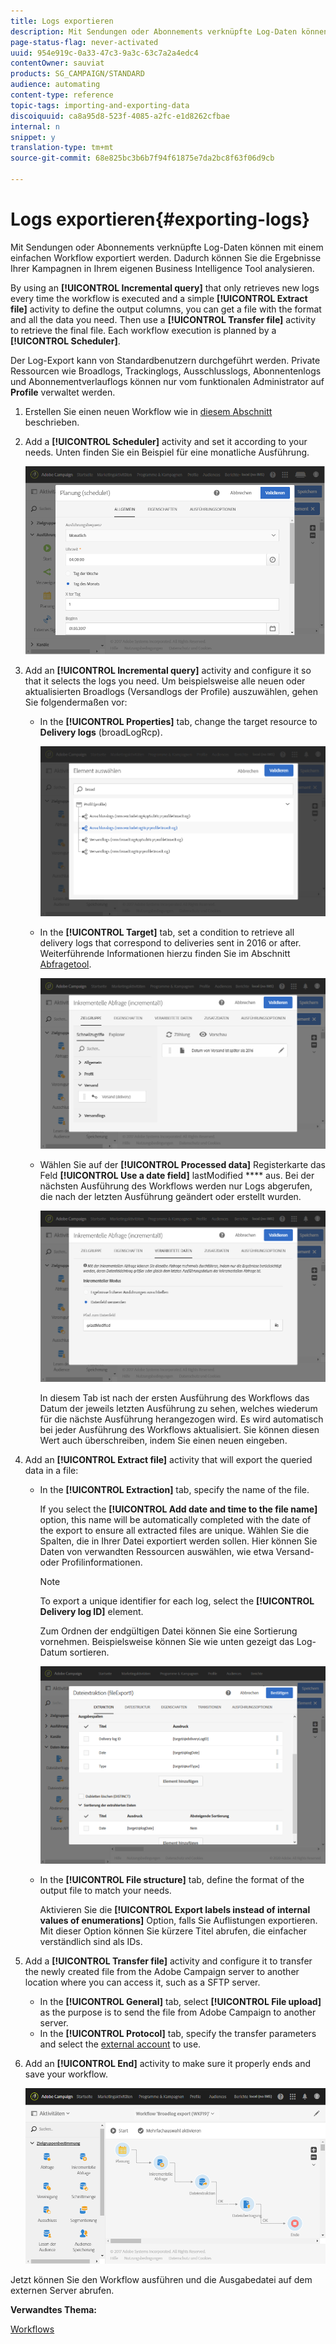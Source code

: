 ```yaml
---
title: Logs exportieren
description: Mit Sendungen oder Abonnements verknüpfte Log-Daten können mit einem einfachen Workflow exportiert werden.
page-status-flag: never-activated
uuid: 954e919c-0a33-47c3-9a3c-63c7a2a4edc4
contentOwner: sauviat
products: SG_CAMPAIGN/STANDARD
audience: automating
content-type: reference
topic-tags: importing-and-exporting-data
discoiquuid: ca8a95d8-523f-4085-a2fc-e1d8262cfbae
internal: n
snippet: y
translation-type: tm+mt
source-git-commit: 68e825bc3b6b7f94f61875e7da2bc8f63f06d9cb

---
```



# Logs exportieren{#exporting-logs}

Mit Sendungen oder Abonnements verknüpfte Log-Daten können mit einem einfachen Workflow exportiert werden. Dadurch können Sie die Ergebnisse Ihrer Kampagnen in Ihrem eigenen Business Intelligence Tool analysieren.

By using an **[!UICONTROL Incremental query]** that only retrieves new logs every time the workflow is executed and a simple **[!UICONTROL Extract file]** activity to define the output columns, you can get a file with the format and all the data you need. Then use a **[!UICONTROL Transfer file]** activity to retrieve the final file. Each workflow execution is planned by a **[!UICONTROL Scheduler]**.

Der Log-Export kann von Standardbenutzern durchgeführt werden. Private Ressourcen wie Broadlogs, Trackinglogs, Ausschlusslogs, Abonnentenlogs und Abonnementverlauflogs können nur vom funktionalen Administrator auf **Profile** verwaltet werden.

1. Erstellen Sie einen neuen Workflow wie in [diesem Abschnitt](../../automating/using/building-a-workflow.md#creating-a-workflow) beschrieben.
1. Add a **[!UICONTROL Scheduler]** activity and set it according to your needs. Unten finden Sie ein Beispiel für eine monatliche Ausführung.

   ![](assets/export_logs_scheduler.png)

1. Add an **[!UICONTROL Incremental query]** activity and configure it so that it selects the logs you need. Um beispielsweise alle neuen oder aktualisierten Broadlogs (Versandlogs der Profile) auszuwählen, gehen Sie folgendermaßen vor:

   * In the **[!UICONTROL Properties]** tab, change the target resource to **Delivery logs** (broadLogRcp).

      ![](assets/export_logs_query_properties.png)

   * In the **[!UICONTROL Target]** tab, set a condition to retrieve all delivery logs that correspond to deliveries sent in 2016 or after. Weiterführende Informationen hierzu finden Sie im Abschnitt [Abfragetool](../../automating/using/editing-queries.md#creating-queries).

      ![](assets/export_logs_query_target.png)

   * Wählen Sie auf der **[!UICONTROL Processed data]** Registerkarte das Feld **[!UICONTROL Use a date field]** lastModified **** aus. Bei der nächsten Ausführung des Workflows werden nur Logs abgerufen, die nach der letzten Ausführung geändert oder erstellt wurden.

      ![](assets/export_logs_query_processeddata.png)

      In diesem Tab ist nach der ersten Ausführung des Workflows das Datum der jeweils letzten Ausführung zu sehen, welches wiederum für die nächste Ausführung herangezogen wird. Es wird automatisch bei jeder Ausführung des Workflows aktualisiert. Sie können diesen Wert auch überschreiben, indem Sie einen neuen eingeben.

1. Add an **[!UICONTROL Extract file]** activity that will export the queried data in a file:

   * In the **[!UICONTROL Extraction]** tab, specify the name of the file.

      If you select the **[!UICONTROL Add date and time to the file name]** option, this name will be automatically completed with the date of the export to ensure all extracted files are unique. Wählen Sie die Spalten, die in Ihrer Datei exportiert werden sollen. Hier können Sie Daten von verwandten Ressourcen auswählen, wie etwa Versand- oder Profilinformationen.

      >[!NOTE]
      >
      >To export a unique identifier for each log, select the **[!UICONTROL Delivery log ID]** element.

      Zum Ordnen der endgültigen Datei können Sie eine Sortierung vornehmen. Beispielsweise können Sie wie unten gezeigt das Log-Datum sortieren.

      ![](assets/export_logs_extractfile_extraction.png)

   * In the **[!UICONTROL File structure]** tab, define the format of the output file to match your needs.

      Aktivieren Sie die **[!UICONTROL Export labels instead of internal values of enumerations]** Option, falls Sie Auflistungen exportieren. Mit dieser Option können Sie kürzere Titel abrufen, die einfacher verständlich sind als IDs.

1. Add a **[!UICONTROL Transfer file]** activity and configure it to transfer the newly created file from the Adobe Campaign server to another location where you can access it, such as a SFTP server.

   * In the **[!UICONTROL General]** tab, select **[!UICONTROL File upload]** as the purpose is to send the file from Adobe Campaign to another server.
   * In the **[!UICONTROL Protocol]** tab, specify the transfer parameters and select the [external account](../../administration/using/external-accounts.md#creating-an-external-account) to use.

1. Add an **[!UICONTROL End]** activity to make sure it properly ends and save your workflow.

   ![](assets/export_logs_example_workflow.png)

Jetzt können Sie den Workflow ausführen und die Ausgabedatei auf dem externen Server abrufen.

**Verwandtes Thema:**

[Workflows](../../automating/using/get-started-workflows.md)
